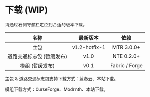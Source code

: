 # 下载 (WIP)

请通过右侧导航栏定位到合适的版本下载。

|           名称            |   最新版本    |      依赖      |
| :-----------------------: | :-----------: | :------------: |
|           主包            | v1.2-hotfix-1 |   MTR 3.0.0+   |
| 道路交通标志包 (暂缓发布) |     v1.0      |   NTE 0.2.0+   |
|      模组 (暂缓发布)      |     v0.1      | Fabric / Forge |

主包 & 道路交通标志包支持下载方式：蓝奏云、本站下载。

模组下载方式：CurseForge、Modrinth、本站下载。